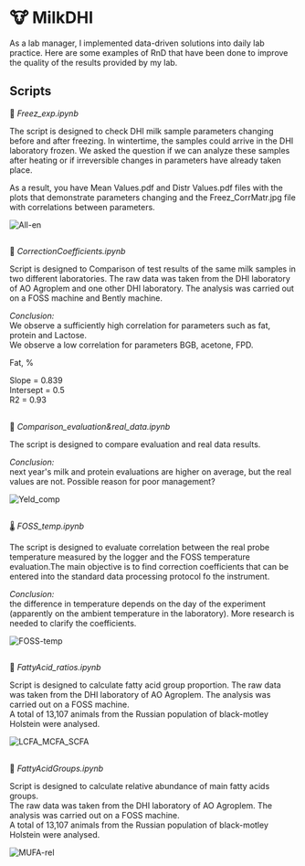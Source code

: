 # 🐮 MilkDHI
As a lab manager, I implemented data-driven solutions into daily lab practice. Here are some examples of RnD that have been done to improve the quality of the results provided by my lab.

## Scripts
🥶 *Freez_exp.ipynb*

The script is designed to check DHI milk sample parameters changing before and after freezing. In wintertime, the samples could arrive in the DHI laboratory frozen. We asked the question if we can analyze these samples after heating or if irreversible changes in parameters have already taken place.

As a result, you have Mean Values.pdf and Distr Values.pdf files with the plots that demonstrate parameters changing and the Freez_CorrMatr.jpg file with correlations between parameters.

![All-en](https://user-images.githubusercontent.com/15068419/176672484-d6faa6e8-8991-49ba-87e7-4cae824f2d22.png)

## 
🧮 *СorrectionСoefficients.ipynb*

Script is designed to Comparison of test results of the same milk samples in two different laboratories. The raw data was taken from the DHI laboratory of AO Agroplem and one other DHI laboratory. The analysis was carried out on a FOSS machine and Bently machine. 

<i>Conclusion: </i><br>
We observe a sufficiently high correlation for parameters such as fat, protein and Lactose. <br>
We observe a low correlation for parameters BGB, acetone, FPD.

Fat, % 

 Slope = 0.839 <br>
 Intersept = 0.5 <br>
 R2 = 0.93 

## 
👀 *Comparison_evaluation&real_data.ipynb*

The script is designed to compare evaluation and real data results.

<i>Conclusion: </i><br>
next year's milk and protein evaluations are higher on average, but the real values are not. Possible reason for poor management?

![Yeld_comp](https://user-images.githubusercontent.com/15068419/179762252-a2993d9b-4403-4f2b-b5d3-1836c9b8376b.jpg)

## 
🌡 *FOSS_temp.ipynb*

The script is designed to evaluate correlation between the real probe temperature measured by the logger and the FOSS temperature evaluation.The main objective is to find correction coefficients that can be entered into the standard data processing protocol fo the instrument.<br>

<i>Conclusion: </i><br>
the difference in temperature depends on the day of the experiment (apparently on the ambient temperature in the laboratory). More research is needed to clarify the coefficients.

![FOSS-temp](https://user-images.githubusercontent.com/15068419/177305805-8a82746c-38e4-485b-8e11-5e431df55f9e.png)

##
🥛 *FattyAcid_ratios.ipynb*

Script is designed to calculate fatty acid group proportion.
The raw data was taken from the DHI laboratory of AO Agroplem. The analysis was carried out on a FOSS machine. <br>
A total of 13,107 animals from the Russian population of black-motley Holstein were analysed.

![LCFA_MCFA_SCFA](https://user-images.githubusercontent.com/15068419/176680463-f3be765b-d20d-457c-9a73-758fbfd792ab.png)

##
🥛 *FattyAcidGroups.ipynb*

Script is designed to calculate relative abundance of main fatty acids groups. <br>
The raw data was taken from the DHI laboratory of AO Agroplem. The analysis was carried out on a FOSS machine. <br>
A total of 13,107 animals from the Russian population of black-motley Holstein were analysed.

![MUFA-rel](https://user-images.githubusercontent.com/15068419/176905563-26649c14-c146-4d65-93cf-c5d07a8b09f4.png)
